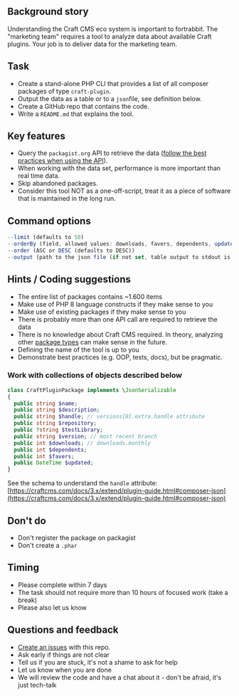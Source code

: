 ## Background story

Understanding the Craft CMS eco system is important to fortrabbit. The "marketing team" requires a tool to analyze data about available Craft plugins. Your job is to deliver data for the marketing team.

## Task

- Create a stand-alone PHP CLI that provides a list of all composer packages of type `craft-plugin`.
- Output the data as a table or to a `json`file, see definition below.
- Create a GitHub repo that contains the code.
- Write a `README.md` that explains the tool.

## Key features

- Query the `packagist.org` API to retrieve the data ([follow the best practices when using the API](https://packagist.org/apidoc)).
- When working with the data set, performance is more important than real time data.
- Skip abandoned packages.
- Consider this tool NOT as a one-off-script, treat it as a piece of software that is maintained in the long run.

## Command options

```jsx
--limit (defaults to 50)
--orderBy (field, allowed values: downloads, favers, dependents, updated (defaults to downloads))
--order (ASC or DESC (defaults to DESC))
--output (path to the json file (if not set, table output to stdout is expected))
```

## Hints / Coding suggestions

- The entire list of packages contains ~1.600 items
- Make use of PHP 8 language constructs if they make sense to you
- Make use of existing packages if they make sense to you
- There is probably more than one API call are required to retrieve the data
- There is no knowledge about Craft CMS required. In theory, analyzing other [package types](https://getcomposer.org/doc/04-schema.md#type) can make sense in the future.
- Defining the name of the tool is up to you
- Demonstrate best practices (e.g. OOP, tests, docs), but be pragmatic.

### Work with collections of objects described below

```php
class CraftPluginPackage implements \JsonSerializable
{
  public string $name;
  public string $description;
  public string $handle; // versions[0].extra.handle attribute
  public string $repository;
  public ?string $testLibrary;
  public string $version; // most recent branch
  public int $downloads; // downloads.monthly
  public int $dependents;
  public int $favers;
  public DateTime $updated;
}
```

See the schema to understand the `handle` attribute: [https://craftcms.com/docs/3.x/extend/plugin-guide.html#composer-json](https://craftcms.com/docs/3.x/extend/plugin-guide.html#composer-json)

## **Don't do**

- Don't register the package on packagist
- Don't create a `.phar`

## Timing

- Please complete within 7 days
- The task should not require more than 10 hours of focused work (take a break)
- Please also let us know

## Questions and feedback

- [Create an issues](https://github.com/fortrabbit/interview-task-php/issues) with this repo.
- Ask early if things are not clear
- Tell us if you are stuck, it's not a shame to ask for help
- Let us know when you are done
- We will review the code and have a chat about it - don't be afraid, it's just tech-talk
